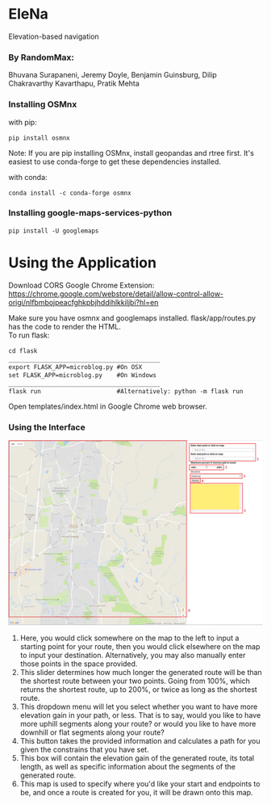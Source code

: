 # EleNa
Elevation-based navigation

### By RandomMax:
Bhuvana Surapaneni, Jeremy Doyle, Benjamin Guinsburg, Dilip Chakravarthy Kavarthapu, Pratik Mehta

### Installing OSMnx
with pip:
```
pip install osmnx
```
Note: If you are pip installing OSMnx, install geopandas and rtree first. It's easiest to use conda-forge to get these dependencies installed.

with conda:
```
conda install -c conda-forge osmnx
```

### Installing google-maps-services-python
```
pip install -U googlemaps

```
# Using the Application
Download CORS Google Chrome Extension:  
https://chrome.google.com/webstore/detail/allow-control-allow-origi/nlfbmbojpeacfghkpbjhddihlkkiljbi?hl=en

Make sure you have osmnx and googlemaps installed.
flask/app/routes.py has the code to render the HTML.  
To run flask:
```
cd flask
__________________________________________
export FLASK_APP=microblog.py #On OSX
set FLASK_APP=microblog.py    #On Windows
__________________________________________
flask run                     #Alternatively: python -m flask run
```
Open templates/index.html in Google Chrome web browser.

### Using the Interface
![EleNa Interface](EleNa.PNG "Interface")

1. Here, you would click somewhere on the map to the left to input a starting point for your route, then you would click elsewhere on the map to input your destination. Alternatively, you may also manually enter those points in the space provided.
2. This slider determines how much longer the generated route will be than the shortest route between your two points. Going from 100%, which returns the shortest route, up to 200%, or twice as long as the shortest route.
3. This dropdown menu will let you select whether you want to have more elevation gain in your path, or less. That is to say, would you like to have more uphill segments along your route? or would you like to have more downhill or flat segments along your route?
4. This button takes the provided information and calculates a path for you given the constrains that you have set.
5. This box will contain the elevation gain of the generated route, its total length, as well as specific information about the segments of the generated route.
6. This map is used to specify where you'd like your start and endpoints to be, and once a route is created for you, it will be drawn onto this map.
